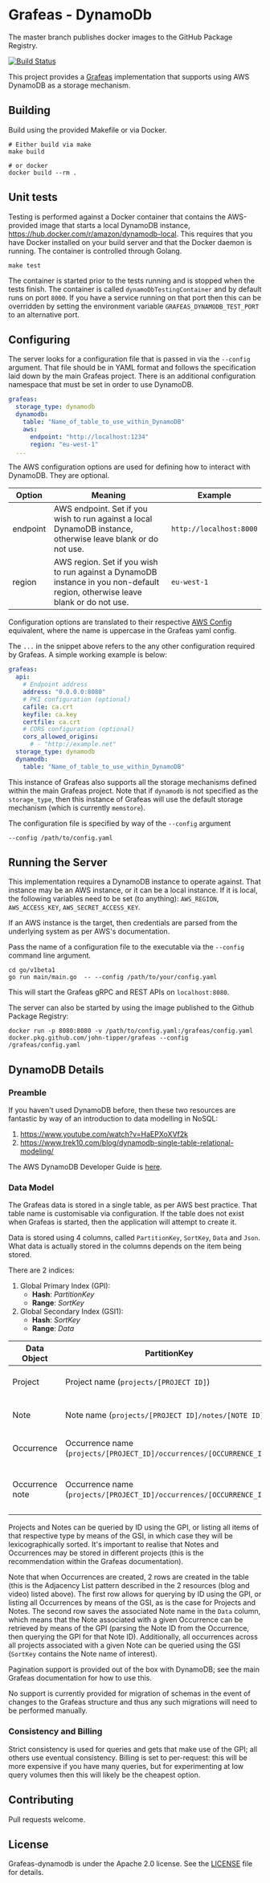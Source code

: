 # Grafeas - DynamoDb

The master branch publishes docker images to the GitHub Package Registry.

[![Build Status](https://github.com/john-tipper/grafeas-dynamodb/workflows/GitHub%20Actions/badge.svg)](https://github.com/john-tipper/grafeas-dynamodb/actions)

This project provides a [Grafeas](https://github.com/grafeas/grafeas) implementation that supports using AWS DynamoDB as a storage mechanism.

## Building

Build using the provided Makefile or via Docker.

```shell
# Either build via make
make build

# or docker
docker build --rm .
```

## Unit tests

Testing is performed against a Docker container that contains the AWS-provided image that starts a local DynamoDB instance, https://hub.docker.com/r/amazon/dynamodb-local.  This requires that you have Docker installed on your build server and that the Docker daemon is running.  The container is controlled through Golang.

```shell
make test
```

The container is started prior to the tests running and is stopped when the tests finish.  The container is called `dynamoDbTestingContainer` and by default runs on port `8000`.  If you have a service running on that port then this can be overridden by setting the environment variable `GRAFEAS_DYNAMODB_TEST_PORT` to an alternative port.  

## Configuring

The server looks for a configuration file that is passed in via the `--config` argument.  That file should be in YAML format and follows the specification laid down by the main Grafeas project.  There is an additional configuration namespace that must be set in order to use DynamoDB.

```yaml
grafeas:
  storage_type: dynamodb
  dynamodb:
    table: "Name_of_table_to_use_within_DynamoDB"
    aws:
      endpoint: "http://localhost:1234"
      region: "eu-west-1" 
  ...
```

The AWS configuration options are used for defining how to interact with DynamoDB.  They are optional.

| Option        | Meaning           | Example  |
| ------------- |-------------| -----|
| endpoint      | AWS endpoint.  Set if you wish to run against a local DynamoDB instance, otherwise leave blank or do not use. | `http://localhost:8000` |
| region      | AWS region.  Set if you wish to run against a DynamoDB instance in you non-default region, otherwise leave blank or do not use. | `eu-west-1` |

Configuration options are translated to their respective [AWS Config](https://docs.aws.amazon.com/sdk-for-go/api/aws/#Config) equivalent, where the name is uppercase in the Grafeas yaml config. 

The `...` in the snippet above refers to the any other configuration required by Grafeas.  A simple working example is below:
```yaml
grafeas:
  api:
    # Endpoint address
    address: "0.0.0.0:8080"
    # PKI configuration (optional)
    cafile: ca.crt
    keyfile: ca.key
    certfile: ca.crt
    # CORS configuration (optional)
    cors_allowed_origins:
      # - "http://example.net"
  storage_type: dynamodb
  dynamodb:
    table: "Name_of_table_to_use_within_DynamoDB"
```

This instance of Grafeas also supports all the storage mechanisms defined within the main Grafeas project.  Note that if `dynamodb` is not specified as the `storage_type`, then this instance of Grafeas will use the default storage mechanism (which is currently `memstore`).

The configuration file is specified by way of the `--config` argument
```shell
--config /path/to/config.yaml
```

## Running the Server

This implementation requires a DynamoDB instance to operate against.  That instance may be an AWS instance, or it can be a local instance.  If it is local, the following variables need to be set (to anything): `AWS_REGION`, `AWS_ACCESS_KEY`, `AWS_SECRET_ACCESS_KEY`.

If an AWS instance is the target, then credentials are parsed from the underlying system as per AWS's documentation.

Pass the name of a configuration file to the executable via the `--config` command line argument.    

```shell
cd go/v1beta1
go run main/main.go  -- --config /path/to/your/config.yaml
```

This will start the Grafeas gRPC and REST APIs on `localhost:8080`.

The server can also be started by using the image published to the Github Package Registry:

```shell
docker run -p 8080:8080 -v /path/to/config.yaml:/grafeas/config.yaml docker.pkg.github.com/john-tipper/grafeas --config /grafeas/config.yaml
```

## DynamoDB Details

### Preamble

If you haven't used DynamoDB before, then these two resources are fantastic by way of an introduction to data modelling in NoSQL:

1. https://www.youtube.com/watch?v=HaEPXoXVf2k
2. https://www.trek10.com/blog/dynamodb-single-table-relational-modeling/

The AWS DynamoDB Developer Guide is [here](https://docs.aws.amazon.com/amazondynamodb/latest/developerguide/Introduction.html).

### Data Model

The Grafeas data is stored in a single table, as per AWS best practice.  That table name is customisable via configuration.  If the table does not exist when Grafeas is started, then the application will attempt to create it.

Data is stored using 4 columns, called `PartitionKey`, `SortKey`, `Data` and `Json`.  What data is actually stored in the columns depends on the item being stored.

There are 2 indices:

1. Global Primary Index (GPI):
   - **Hash**:  *PartitionKey*
   - **Range**: *SortKey*
2. Global Secondary Index (GSI1):
   - **Hash**:  *SortKey*
   - **Range**: *Data*


|  Data Object          | PartitionKey | SortKey | Data | Json |
| ------------- |-------------|-------------|-------------|-------------|
| Project | Project name (`projects/[PROJECT ID]`) | `"PROJECT"` | Project name (`projects/[PROJECT ID]`) | Json representation of Project |
| Note | Note name (`projects/[PROJECT ID]/notes/[NOTE ID]`) | `"NOTE"` | Project name (`projects/[PROJECT ID]`) | Json representation of Note |
| Occurrence | Occurrence name (`projects/[PROJECT_ID]/occurrences/[OCCURRENCE_ID]`) | `"OCCURRENCE"` | Project ID | Json representation of Occurrence |
| Occurrence note | Occurrence name (`projects/[PROJECT_ID]/occurrences/[OCCURRENCE_ID]`) | Note name (`projects/[NOTE PROJECT ID]/notes/[NOTE ID]`) | Occurrence name (`projects/[PROJECT_ID]/occurrences/[OCCURRENCE_ID]`) | Json representation of Occurrence |

Projects and Notes can be queried by ID using the GPI, or listing all items of that respective type by means of the GSI, in which case they will be lexicographically sorted.  It's important to realise that Notes and Occurrences may be stored in different projects (this is the recommendation within the Grafeas documentation).

Note that when Occurrences are created, 2 rows are created in the table (this is the Adjacency List pattern described in the 2 resources (blog and video) listed above).  The first row allows for querying by ID using the GPI, or listing all Occurrences by means of the GSI, as is the case for Projects and Notes.  The second row saves the associated Note name in the `Data` column, which means that the Note associated with a given Occurrence can be retrieved by means of the GPI (parsing the Note ID from the Occurrence, then querying the GPI for that Note ID).  Additionally, all occurrences across all projects associated with a given Note can be queried using the GSI (`SortKey` contains the Note name of interest). 

Pagination support is provided out of the box with DynamoDB; see the main Grafeas documentation for how to use this.

No support is currently provided for migration of schemas in the event of changes to the Grafeas structure and thus any such migrations will need to be performed manually.

### Consistency and Billing

Strict consistency is used for queries and gets that make use of the GPI; all others use eventual consistency.
Billing is set to per-request: this will be more expensive if you have many queries, but for experimenting at low query volumes then this will likely be the cheapest option. 

## Contributing

Pull requests welcome.

## License

Grafeas-dynamodb is under the Apache 2.0 license. See the [LICENSE](LICENSE) file for details.
